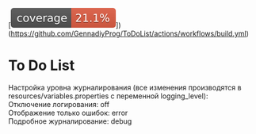 [![Tests coverage](.github/badges/jacoco.svg)])(https://github.com/GennadiyProg/ToDoList/actions/workflows/build.yml)

<h1>To Do List</h1>
Настройка уровна журналирования (все изменения производятся в resources/variables.properties с переменной logging_level):
<br>Отключение логирования: off
<br>Отображение только ошибок: error
<br>Подробное журналирование: debug